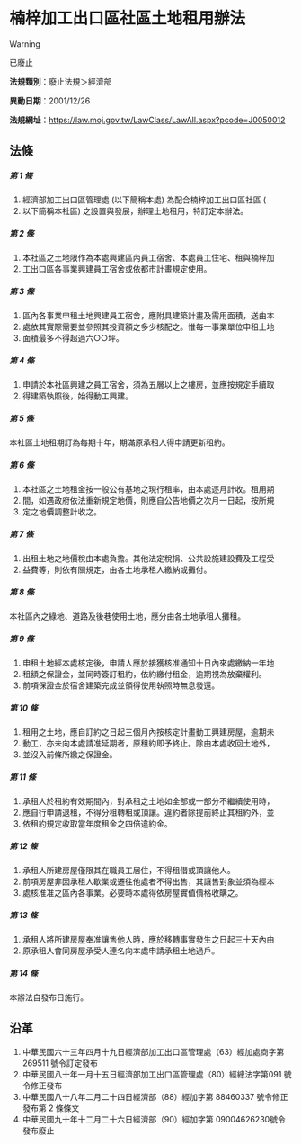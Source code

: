 # 楠梓加工出口區社區土地租用辦法


> [!WARNING]
> 已廢止


**法規類別**：廢止法規＞經濟部

**異動日期**：2001/12/26  

**法規網址**：https://law.moj.gov.tw/LawClass/LawAll.aspx?pcode=J0050012



## 法條
##### 第 1 條
1. 經濟部加工出口區管理處 (以下簡稱本處) 為配合楠梓加工出口區社區 (
1. 以下簡稱本社區) 之設置與發展，辦理土地租用，特訂定本辦法。

##### 第 2 條
1. 本社區之土地限作為本處興建區內員工宿舍、本處員工住宅、租與楠梓加
1. 工出口區各事業興建員工宿舍或依都市計畫規定使用。

##### 第 3 條
1. 區內各事業申租土地興建員工宿舍，應附具建築計畫及需用面積，送由本
1. 處依其實際需要並參照其投資額之多少核配之。惟每一事業單位申租土地
1. 面積最多不得超過六○○坪。

##### 第 4 條
1. 申請於本社區興建之員工宿舍，須為五層以上之樓房，並應按規定手續取
1. 得建築執照後，始得動工興建。

##### 第 5 條
本社區土地租期訂為每期十年，期滿原承租人得申請更新租約。

##### 第 6 條
1. 本社區之土地租金按一般公有基地之現行租率，由本處逐月計收。租用期
1. 間，如遇政府依法重新規定地價，則應自公告地價之次月一日起，按所規
1. 定之地價調整計收之。

##### 第 7 條
1. 出租土地之地價稅由本處負擔。其他法定稅捐、公共設施建設費及工程受
1. 益費等，則依有關規定，由各土地承租人繳納或攤付。

##### 第 8 條
本社區內之綠地、道路及後巷使用土地，應分由各土地承租人攤租。

##### 第 9 條
1. 申租土地經本處核定後，申請人應於接獲核准通知十日內來處繳納一年地
1. 租額之保證金，並同時簽訂租約，依約繳付租金，逾期視為放棄權利。
1. 前項保證金於宿舍建築完成並領得使用執照時無息發還。

##### 第 10 條
1. 租用之土地，應自訂約之日起三個月內按核定計畫動工興建房屋，逾期未
1. 動工，亦未向本處請准延期者，原租約即予終止。除由本處收回土地外，
1. 並沒入前條所繳之保證金。

##### 第 11 條
1. 承租人於租約有效期間內，對承租之土地如全部或一部分不繼續使用時，
1. 應自行申請退租，不得分租轉租或頂讓。違約者除提前終止其租約外，並
1. 依租約規定收取當年度租金之四倍違約金。

##### 第 12 條
1. 承租人所建房屋僅限其在職員工居住，不得租借或頂讓他人。
1. 前項房屋非因承租人歇業或遷往他處者不得出售，其讓售對象並須為經本
1. 處核准准之區內各事業。必要時本處得依房屋實值價格收購之。

##### 第 13 條
1. 承租人將所建房屋奉准讓售他人時，應於移轉事實發生之日起三十天內由
1. 原承租人會同房屋承受人連名向本處申請承租土地過戶。

##### 第 14 條
本辦法自發布日施行。

## 沿革
1. 中華民國六十三年四月十九日經濟部加工出口區管理處（63）經加處商字第 269511 號令訂定發布
1. 中華民國八十年一月十五日經濟部加工出口區管理處（80）經總法字第091 號令修正發布
1. 中華民國八十八年二月二十四日經濟部（88）經加字第 88460337 號令修正發布第 2  條條文
1. 中華民國九十年十二月二十六日經濟部（90）經加字第 09004626230號令發布廢止
